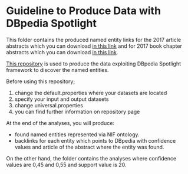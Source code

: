 #  Guideline to Produce Data with DBpedia Spotlight

This folder contains the produced named entity links for the 2017 article abstracts which you can download [in this link](http://s3-service-broker-live-afe45d64-24d0-4a96-b6a8-23b79e885eb7.s3-website.eu-central-1.amazonaws.com/2017-11-07/springernature-scigraph-articles-2017.cc-by-nc.2017-11-07.tar.bz2) and for 2017 book chapter abstracts  which you can download [in this link](http://s3-service-broker-live-afe45d64-24d0-4a96-b6a8-23b79e885eb7.s3-website.eu-central-1.amazonaws.com/2017-11-07/springernature-scigraph-book-chapters-2017.cc-by-nc.2017-11-07.tar.bz2).

[This repository](https://github.com/beyzayaman/quad-processor-util.git) is used to produce the data exploiting DBpedia Spotlight framework to discover the named entities.

Before using this repository;
1. change the default.properties where your datasets are located
2. specify your input and output datasets
3. change universal.properties
4. you can find further information on repository page

At the end of the analyses, you will produce:
* found named entities represented via NIF ontology.
* backlinks for each entity which points to DBpedia with confidence values and article of the abstract where the entity was found.

On the other hand, the folder contains the analyses where confidence values are 0,45 and 0,55 and support value is 20.


